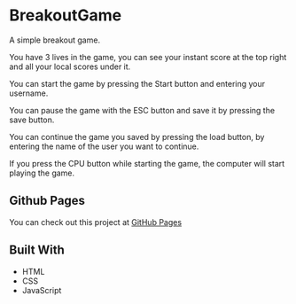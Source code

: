 # BreakoutGame

A simple breakout game.

You have 3 lives in the game, you can see your instant score at the top right and all your local scores under it.

You can start the game by pressing the Start button and entering your username.

You can pause the game with the ESC button and save it by pressing the save button.

You can continue the game you saved by pressing the load button, by entering the name of the user you want to continue.

If you press the CPU button while starting the game, the computer will start playing the game.

## Github Pages

You can check out this project at [GitHub Pages](https://sahinaykkt.github.io/BreakoutGame/)

## Built With

* HTML
* CSS
* JavaScript